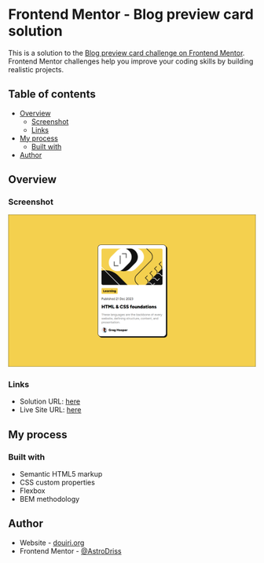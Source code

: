 # Frontend Mentor - Blog preview card solution

This is a solution to the [Blog preview card challenge on Frontend Mentor](https://www.frontendmentor.io/challenges/blog-preview-card-ckPaj01IcS). Frontend Mentor challenges help you improve your coding skills by building realistic projects.

## Table of contents

- [Overview](#overview)
  - [Screenshot](#screenshot)
  - [Links](#links)
- [My process](#my-process)
  - [Built with](#built-with)
- [Author](#author)

## Overview

### Screenshot

![](./screenshot.png)

### Links

- Solution URL: [here](https://www.frontendmentor.io/solutions/blog-preview-card-2Psc1MF-EJ)
- Live Site URL: [here](https://blog-preview-card-lake.vercel.app/)

## My process

### Built with

- Semantic HTML5 markup
- CSS custom properties
- Flexbox
- BEM methodology

## Author

- Website - [douiri.org](https://douiri.org)
- Frontend Mentor - [@AstroDriss](https://www.frontendmentor.io/profile/AstroDriss)
